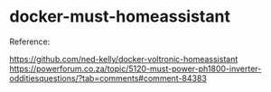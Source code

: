 # docker-must-homeassistant


Reference:

https://github.com/ned-kelly/docker-voltronic-homeassistant
https://powerforum.co.za/topic/5120-must-power-ph1800-inverter-odditiesquestions/?tab=comments#comment-84383
